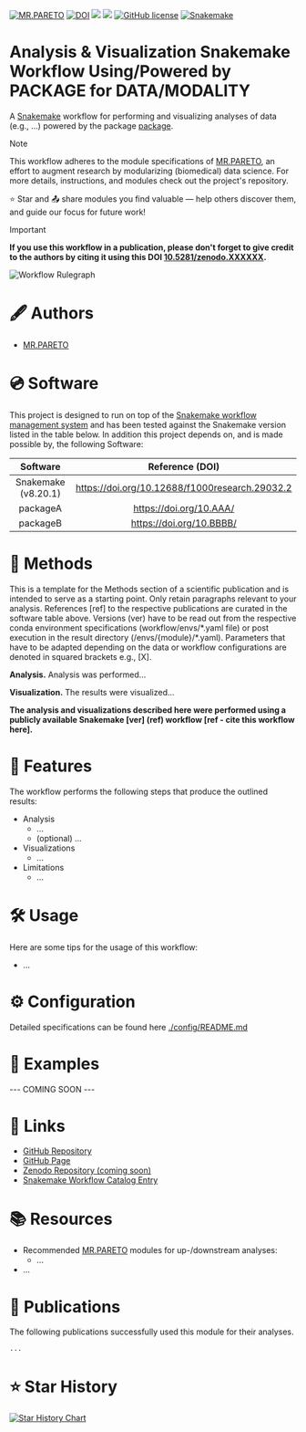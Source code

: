 [![MR.PARETO](https://img.shields.io/badge/MR.PARETO-red)](https://github.com/epigen/mr.pareto/)
[![DOI](https://zenodo.org/badge/XXXXXX.svg)](https://zenodo.org/badge/latestdoi/XXXXXX) 
[![](https://tokei.rs/b1/github/epigen/unsupervised_analysis?category=code)]() 
[![](https://tokei.rs/b1/github/epigen/unsupervised_analysis?category=files)]()
[![GitHub license](https://img.shields.io/github/license/epigen/unsupervised_analysis)](https://github.com/epigen/unsupervised_analysis/blob/master/LICENSE)
[![Snakemake](https://img.shields.io/badge/Snakemake->=8.20.1-green)](https://snakemake.readthedocs.io/en/stable/)


# Analysis & Visualization Snakemake Workflow Using/Powered by PACKAGE for DATA/MODALITY
A [Snakemake](https://snakemake.readthedocs.io/en/stable/) workflow for performing and visualizing analyses of data (e.g., ...) powered by the package [package](https://www.packageURL.org).

> [!NOTE]  
> This workflow adheres to the module specifications of [MR.PARETO](https://github.com/epigen/mr.pareto), an effort to augment research by modularizing (biomedical) data science. For more details, instructions, and modules check out the project's repository.
>
> ⭐️ Star and 📤 share modules you find valuable — help others discover them, and guide our focus for future work!

> [!IMPORTANT]  
> **If you use this workflow in a publication, please don't forget to give credit to the authors by citing it using this DOI [10.5281/zenodo.XXXXXX](https://doi.org/10.5281/zenodo.XXXXXX).**

![Workflow Rulegraph](./workflow/dags/rulegraph.svg)

# 🖋️ Authors
- [MR.PARETO](https://github.com/epigen/mr.pareto)


# 💿 Software
This project is designed to run on top of the [Snakemake workflow management system](https://snakemake.readthedocs.io/en/stable/) and has been tested against the Snakemake version listed in the table below. In addition this project depends on, and is made possible by, the following Software:

| Software | Reference (DOI) |
| :---: | :---: |
| Snakemake (v8.20.1) | https://doi.org/10.12688/f1000research.29032.2 |
| packageA | https://doi.org/10.AAA/ |
| packageB | https://doi.org/10.BBBB/ |


# 🔬 Methods
This is a template for the Methods section of a scientific publication and is intended to serve as a starting point. Only retain paragraphs relevant to your analysis. References [ref] to the respective publications are curated in the software table above. Versions (ver) have to be read out from the respective conda environment specifications (workflow/envs/\*.yaml file) or post execution in the result directory (/envs/{module}/\*.yaml). Parameters that have to be adapted depending on the data or workflow configurations are denoted in squared brackets e.g., [X].

__Analysis.__ Analysis was performed...

__Visualization.__ The results were visualized...


**The analysis and visualizations described here were performed using a publicly available Snakemake [ver] (ref) workflow [ref - cite this workflow here].**

# 🚀 Features
The workflow performs the following steps that produce the outlined results:

- Analysis
  - ...
  - (optional) ...
- Visualizations
  - ...
- Limitations
  - ...


# 🛠️ Usage
Here are some tips for the usage of this workflow:
- ...

# ⚙️ Configuration
Detailed specifications can be found here [./config/README.md](./config/README.md)

# 📖 Examples
--- COMING SOON ---

# 🔗 Links
- [GitHub Repository](https://github.com/user/module/)
- [GitHub Page](https://user.github.io/module/)
- [Zenodo Repository (coming soon)]()
- [Snakemake Workflow Catalog Entry](https://snakemake.github.io/snakemake-workflow-catalog?usage=user/module)

# 📚 Resources
- Recommended [MR.PARETO](https://github.com/epigen/mr.pareto) modules for up-/downstream analyses:
    - ...
- ...

# 📑 Publications
The following publications successfully used this module for their analyses.

```
...
```

# ⭐ Star History

[![Star History Chart](https://api.star-history.com/svg?repos=epigen/atacseq_pipeline&type=Date)](https://star-history.com/#epigen/atacseq_pipeline&Date)
